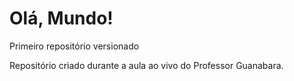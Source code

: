 # Olá, Mundo!
 Primeiro repositório versionado

Repositório criado durante a aula ao vivo do Professor Guanabara.